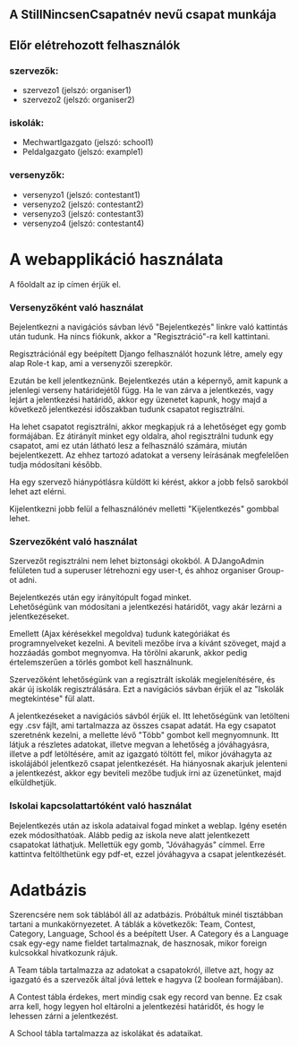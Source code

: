 ## A StillNincsenCsapatnév nevű csapat munkája

## Előr elétrehozott felhasználók
### szervezők:
- szervezo1 (jelszó: organiser1)
- szervezo2 (jelszó: organiser2)

### iskolák:
- MechwartIgazgato (jelszó: school1)
- PeldaIgazgato (jelszó: example1)

### versenyzők:
- versenyzo1 (jelszó: contestant1)
- versenyzo2 (jelszó: contestant2)
- versenyzo3 (jelszó: contestant3)
- versenyzo4 (jelszó: contestant4)

# A webapplikáció használata
A főoldalt az ip címen érjük el.

### Versenyzőként való használat
Bejelentkezni a navigációs sávban lévő "Bejelentkezés" linkre való kattintás után tudunk. Ha nincs fiókunk, akkor a "Regisztráció"-ra kell kattintani.

Regisztrációnál egy beépített Django felhasználót hozunk létre, amely egy alap Role-t kap, ami a versenyzői szerepkör.

Ezután be kell jelentkeznünk. Bejelentkezés után a képernyő, amit kapunk a jelenlegi verseny határidejétől függ. Ha le van zárva a jelentkezés, vagy lejárt a jelentkezési határidő, akkor egy üzenetet kapunk, hogy majd a következő jelentkezési időszakban tudunk csapatot regisztrálni.

Ha lehet csapatot regisztrálni, akkor megkapjuk rá a lehetőséget egy gomb formájában. Ez átirányít minket egy oldalra, ahol regisztrálni tudunk egy csapatot, ami ez után látható lesz a felhasználó számára, miután bejelentkezett. Az ehhez tartozó adatokat a verseny leírásának megfelelően tudja módosítani később.

Ha egy szervező hiánypótlásra küldött ki kérést, akkor a jobb felső sarokból lehet azt elérni.

Kijelentkezni jobb felül a felhasználónév melletti "Kijelentkezés" gombbal lehet.

### Szervezőként való használat
Szervezőt regisztrálni nem lehet biztonsági okokból. A DJangoAdmin felületen tud a superuser létrehozni egy user-t, és ahhoz organiser Group-ot adni.

Bejelentkezés után egy irányítópult fogad minket.\
Lehetőségünk van módosítani a jelentkezési határidőt, vagy akár lezárni a jelentkezéseket.

Emellett (Ajax kérésekkel megoldva) tudunk kategóriákat és programnyelveket kezelni. A beviteli mezőbe írva a kívánt szöveget, majd a hozzáadás gombot megnyomva. Ha törölni akarunk, akkor pedig értelemszerűen a törlés gombot kell használnunk.

Szervezőként lehetőségünk van a regisztrált iskolák megjelenítésére, és akár új iskolák regisztrálására. Ezt a navigációs sávban érjük el az "Iskolák megtekintése" fül alatt.

A jelentkezéseket a navigációs sávból érjük el. Itt lehetőségünk van letölteni egy .csv fájlt, ami tartalmazza az összes csapat adatát. Ha egy csapatot szeretnénk kezelni, a mellette lévő "Több" gombot kell megnyomnunk. Itt látjuk a részletes adatokat, illetve megvan a lehetőség a jóváhagyásra, illetve a pdf letöltésére, amit az igazgató töltött fel, mikor jóváhagyta az iskolájából jelentkező csapat jelentkezését. Ha hiányosnak akarjuk jelenteni a jelentkezést, akkor egy beviteli mezőbe tudjuk írni az üzenetünket, majd elküldhetjük.

### Iskolai kapcsolattartóként való használat
Bejelentkezés után az iskola adataival fogad minket a weblap. Igény esetén ezek módosíthatóak. Alább pedig az iskola neve alatt jelentkezett csapatokat láthatjuk. Mellettük egy gomb, "Jóváhagyás" címmel. Erre kattintva feltölthetünk egy pdf-et, ezzel jóváhagyva a csapat jelentkezését.


# Adatbázis
Szerencsére nem sok táblából áll az adatbázis. Próbáltuk minél tisztábban tartani a munkakörnyezetet. A táblák a következők: Team, Contest, Category, Language, School és a beépített User.
A Category és a Language csak egy-egy name fieldet tartalmaznak, de hasznosak, mikor foreign kulcsokkal hivatkozunk rájuk.

A Team tábla tartalmazza az adatokat a csapatokról, illetve azt, hogy az igazgató és a szervezők által jóvá lettek e hagyva (2 boolean formájában).

A Contest tábla érdekes, mert mindig csak egy record van benne. Ez csak arra kell, hogy legyen hol eltárolni a jelentkezési határidőt, és hogy le lehessen zárni a jelentkezést.

A School tábla tartalmazza az iskolákat és adataikat.

